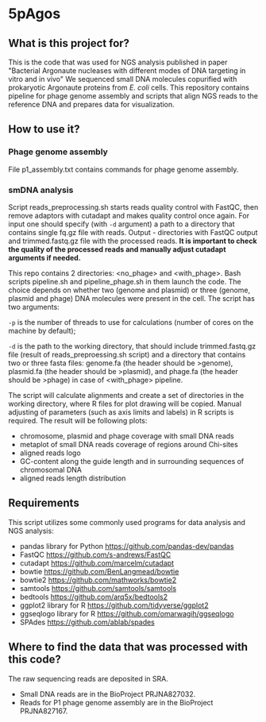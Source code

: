 # 5pAgos

## What is this project for?
This is the code that was used for NGS analysis published in paper "Bacterial Argonaute nucleases with different modes of DNA targeting in vitro and in vivo" 
We sequenced small DNA molecules copurified with prokaryotic Argonaute proteins from *E. coli* cells.
This repository contains pipeline for phage genome assembly and scripts that align NGS reads to the reference DNA and prepares data for visualization.

## How to use it?

### Phage genome assembly
File p1_assembly.txt contains commands for phage genome assembly.

### smDNA analysis
Script reads_preprocessing.sh starts reads quality control with FastQC, then remove adaptors with cutadapt and makes quality control once again. For input one should specify (with `-d` argument) a path to a directory that contains single fq.gz file with reads. Output - directories with FastQC output and trimmed.fastq.gz file with the processed reads. **It is important to check the quality of the processed reads and manually adjust cutadapt arguments if needed.**

This repo contains 2 directories: <no_phage> and <with_phage>. Bash scripts pipeline.sh and pipeline_phage.sh in them launch the code. The choice depends on whether two (genome and plasmid) or three (genome, plasmid and phage) DNA molecules were present in the cell. The script has two arguments:
 
  `-p` is the number of threads to use for calculations (number of cores on the machine by default);
 
  `-d` is the path to the working directory, that should include trimmed.fastq.gz file (result of reads_preproessing.sh script) and a directory that contains two or three fasta files: genome.fa (the header should be >genome), plasmid.fa (the header should be >plasmid), and phage.fa (the header should be >phage) in case of <with_phage> pipeline.
 
The script will calculate alignments and create a set of directories in the working directory, where R files for plot drawing will be copied. Manual adjusting of parameters (such as axis limits and labels) in R scripts is required.
The result will be following plots:
- chromosome, plasmid and phage coverage with small DNA reads
- metaplot of small DNA reads coverage of regions around Chi-sites
- aligned reads logo
- GC-content along the guide length and in surrounding sequences of chromosomal DNA
- aligned reads length distribution

## Requirements
This script utilizes some commonly used programs for data analysis and NGS analysis:
- pandas library for Python https://github.com/pandas-dev/pandas
- FastQC https://github.com/s-andrews/FastQC
- cutadapt https://github.com/marcelm/cutadapt
- bowtie https://github.com/BenLangmead/bowtie
- bowtie2 https://github.com/mathworks/bowtie2
- samtools https://github.com/samtools/samtools
- bedtools https://github.com/arq5x/bedtools2
- ggplot2 library for R https://github.com/tidyverse/ggplot2
- ggseqlogo library for R https://github.com/omarwagih/ggseqlogo
- SPAdes https://github.com/ablab/spades

 ## Where to find the data that was processed with this code?
 The raw sequencing reads are deposited in SRA.
 - Small DNA reads are in the BioProject PRJNA827032.
 - Reads for P1 phage genome assembly are in the BioProject PRJNA827167.
